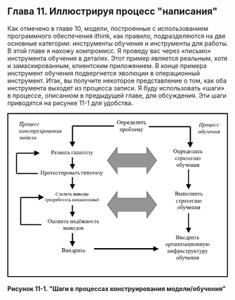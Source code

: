 ## Глава 11. Иллюстрируя процесс "написания"

Как отмечено в главе 10, модели, построенные с использованием программного обеспечения ithink, как правило, подразделяются на две основные категории: инструменты обучения и инструменты для работы. В этой главе я нахожу компромисс. Я проведу вас через «письмо» инструмента обучения в деталях. Этот пример является реальным, хотя и замаскированным, клиентским приложением. В конце примера инструмент обучения подвергнется эволюции в операционный инструмент. Итак, вы получите некоторое представление о том, как оба инструмента выходят из процесса записи. Я буду использовать «шаги» в процессе, описанном в предыдущей главе, для обсуждения. Эти шаги приводятся на рисунке 11-1 для удобства.

![Рисунок 11-1](figure11-01.png)

**Рисунок 11-1. "Шаги в процессах конструирования модели/обучения"**
